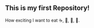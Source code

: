 This is my first Repository!
----------------------------

How exciting
I want to eat :coffee:, :octopus:, :hamburger:, :fries:.
